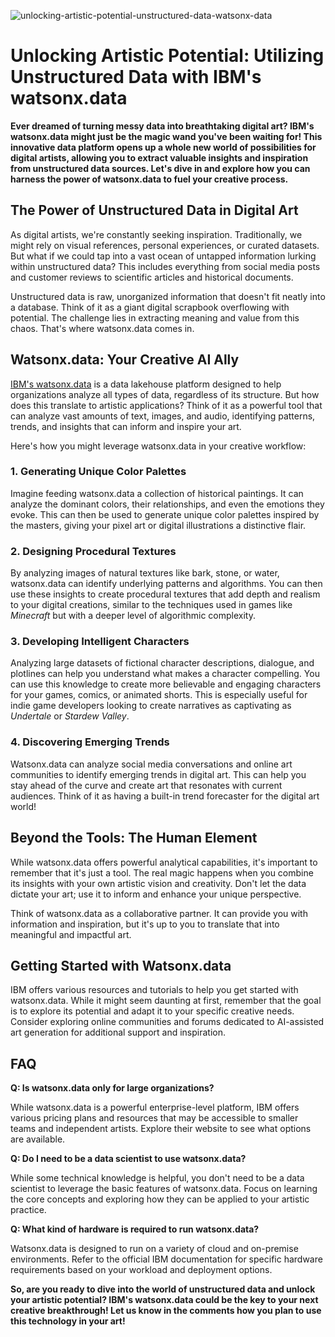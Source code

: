 ![unlocking-artistic-potential-unstructured-data-watsonx-data](https://images.pexels.com/photos/18069083/pexels-photo-18069083.png?auto=compress&cs=tinysrgb&fit=crop&h=627&w=1200)

# Unlocking Artistic Potential: Utilizing Unstructured Data with IBM's watsonx.data

**Ever dreamed of turning messy data into breathtaking digital art? IBM's watsonx.data might just be the magic wand you've been waiting for! This innovative data platform opens up a whole new world of possibilities for digital artists, allowing you to extract valuable insights and inspiration from unstructured data sources. Let's dive in and explore how you can harness the power of watsonx.data to fuel your creative process.**

## The Power of Unstructured Data in Digital Art

As digital artists, we're constantly seeking inspiration. Traditionally, we might rely on visual references, personal experiences, or curated datasets. But what if we could tap into a vast ocean of untapped information lurking within unstructured data? This includes everything from social media posts and customer reviews to scientific articles and historical documents. 

Unstructured data is raw, unorganized information that doesn't fit neatly into a database. Think of it as a giant digital scrapbook overflowing with potential. The challenge lies in extracting meaning and value from this chaos. That's where watsonx.data comes in.

## Watsonx.data: Your Creative AI Ally

[IBM's watsonx.data](http://watsonx.data) is a data lakehouse platform designed to help organizations analyze all types of data, regardless of its structure. But how does this translate to artistic applications? Think of it as a powerful tool that can analyze vast amounts of text, images, and audio, identifying patterns, trends, and insights that can inform and inspire your art.

Here's how you might leverage watsonx.data in your creative workflow:

### 1. Generating Unique Color Palettes

Imagine feeding watsonx.data a collection of historical paintings. It can analyze the dominant colors, their relationships, and even the emotions they evoke. This can then be used to generate unique color palettes inspired by the masters, giving your pixel art or digital illustrations a distinctive flair.

### 2. Designing Procedural Textures

By analyzing images of natural textures like bark, stone, or water, watsonx.data can identify underlying patterns and algorithms. You can then use these insights to create procedural textures that add depth and realism to your digital creations, similar to the techniques used in games like *Minecraft* but with a deeper level of algorithmic complexity.

### 3. Developing Intelligent Characters

Analyzing large datasets of fictional character descriptions, dialogue, and plotlines can help you understand what makes a character compelling. You can use this knowledge to create more believable and engaging characters for your games, comics, or animated shorts. This is especially useful for indie game developers looking to create narratives as captivating as *Undertale* or *Stardew Valley*.

### 4. Discovering Emerging Trends

Watsonx.data can analyze social media conversations and online art communities to identify emerging trends in digital art. This can help you stay ahead of the curve and create art that resonates with current audiences. Think of it as having a built-in trend forecaster for the digital art world!

## Beyond the Tools: The Human Element

While watsonx.data offers powerful analytical capabilities, it's important to remember that it's just a tool. The real magic happens when you combine its insights with your own artistic vision and creativity. Don't let the data dictate your art; use it to inform and enhance your unique perspective.

Think of watsonx.data as a collaborative partner. It can provide you with information and inspiration, but it's up to you to translate that into meaningful and impactful art.

## Getting Started with Watsonx.data

IBM offers various resources and tutorials to help you get started with watsonx.data. While it might seem daunting at first, remember that the goal is to explore its potential and adapt it to your specific creative needs. Consider exploring online communities and forums dedicated to AI-assisted art generation for additional support and inspiration.

## FAQ

**Q: Is watsonx.data only for large organizations?**

While watsonx.data is a powerful enterprise-level platform, IBM offers various pricing plans and resources that may be accessible to smaller teams and independent artists. Explore their website to see what options are available.

**Q: Do I need to be a data scientist to use watsonx.data?**

While some technical knowledge is helpful, you don't need to be a data scientist to leverage the basic features of watsonx.data. Focus on learning the core concepts and exploring how they can be applied to your artistic practice.

**Q: What kind of hardware is required to run watsonx.data?**

Watsonx.data is designed to run on a variety of cloud and on-premise environments. Refer to the official IBM documentation for specific hardware requirements based on your workload and deployment options.

**So, are you ready to dive into the world of unstructured data and unlock your artistic potential? IBM's watsonx.data could be the key to your next creative breakthrough! Let us know in the comments how you plan to use this technology in your art!**